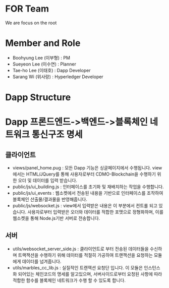 # FOR Team
We are focus on the root

# Member and Role
 - Boohyung Lee (이부형) : PM
 - Sueyeon Lee (이수연) : Planner
 - Tae-ho Lee (이태호) : Dapp Developer
 - Sarang Wi (위사랑) : Hyperledger Developer
 
# Dapp Structure

# Dapp 프론드엔드->백엔드->블록체인 네트워크 통신구조 명세
## 클라이언트
 - views/panel_home.pug : 모든 Dapp 기능은 싱글페이지에서 수행됩니다. view에서는 HTML/JQuery를 통해 사용자로부터 CDMO-Blockchain을 수행하기 위한 오더 및 데이터를 입력 받습니다.
 - public/js/ui_building.js : 인터페이스를 초기화 및 재배치하는 작업을 수행합니다.
 - public/js/ui_events : 웹소켓에서 전송된 내용을 기반으로 인터페이스를 조작하여 블록체인 산출물/결과물을 반영해줍니다.
 - public/js/websocket.js : view에서 입력받은 내용은 이 부분에서 컨트롤 되고 있습니다. 사용자로부터 입력받은 오더와 데이터를 적합한 포맷으로 정형화하며, 이를 웹소켓을 통해 Node.js기반 서버로 전송합니다.
## 서버
 - utils/websocket_server_side.js : 클라이언트로 부터 전송된 데이터들을 수신하며 트랙잭션을 수행하기 위해 데이터를 적절히 가공하여 트랜잭션을 요청하는 모듈에게 데이터를 넘겨줍니다.
 - utils/marbles_cc_lib.js : 실질적인 트랜잭션 요청단 입니다. 이 모듈은 인스턴스화 되어있는 체인코드의 명세를 알고있으며, 서버사이드로부터 요청된 사항에 따라 적합한 함수를 블록체인 네트워크가 수행 할 수 있도록 합니다.
 
